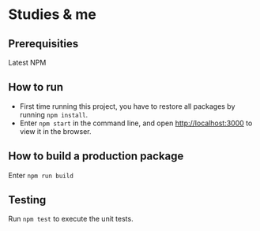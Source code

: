 # Studies & me
## Prerequisities
Latest NPM

## How to run
- First time running this project, you have to restore all packages by running `npm install`.
- Enter `npm start` in the command line, and open [http://localhost:3000](http://localhost:3000) to view it in the browser.

## How to build a production package
Enter `npm run build`

## Testing
Run `npm test` to execute the unit tests.